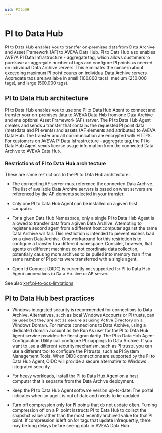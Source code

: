 ```yaml
---
uid: PItoDH
---
```


# PI to Data Hub

PI to Data Hub enables you to transfer on-premises data from Data Archive and Asset Framework (AF) to AVEVA Data Hub. PI to Data Hub also enables AVEVA PI Data Infrastructure - aggregate tag, which allows customers to purchase an aggregate number of tags and configure PI points as needed on individual Data Archive servers. This eliminates the concern about exceeding maximum PI point counts on individual Data Archive servers. Aggregate tags are available in small (100,000 tags), medium (250,000 tags), and large (500,000 tags). 

## PI to Data Hub architecture

PI to Data Hub enables you to use one PI to Data Hub Agent to connect and transfer your on-premises data to AVEVA Data Hub from one Data Archive and one optional Asset Framework (AF) server. The PI to Data Hub Agent creates and sends a transfer that contains the requested PI point data (metadata and PI events) and assets (AF elements and attributes) to AVEVA Data Hub. The transfer and all communication are encrypted with HTTPS. For customers on AVEVA PI Data Infrastructure - aggregate tag, the PI to Data Hub Agent sends license usage information from the connected Data Archive to AVEVA Data Hub.

### Restrictions of PI to Data Hub architecture

These are some restrictions to the PI to Data Hub architecture:

- The connecting AF server must reference the connected Data Archive. The list of available Data Archive servers is based on what servers are referenced by the AF elements selected in your transfer.

- Only one PI to Data Hub Agent can be installed on a given host computer.

- For a given Data Hub Namespace, only a single PI to Data Hub Agent is allowed to transfer data from a given Data Archive.  Attempting to register a second agent from a different host computer against the same Data Archive will fail. This restriction is intended to prevent excess load on a given Data Archive. One workaround for this restriction is to configure a transfer to a different namespace. Consider, however, that agents on different machines do not coordinate data collection, potentially causing more archives to be pulled into memory than if the same number of PI points were transferred with a single agent. 

- Open Id Connect (OIDC) is currently not supported for PI to Data Hub Agent connections to Data Archive or AF server.  

See also <xref:pi-to-ocs-limitations>.

## PI to Data Hub best practices

- Windows integrated security is recommended for connections to Data Archive. Alternatives, such as local Windows Accounts or PI trusts, can be used but they are not as secure as using Active Directory on a Windows Domain. For remote connections to Data Archive, using a dedicated domain account as the Run As user for the PI to Data Hub Agent service provides the finest granularity. The PI to Data Hub Agent Configuration Utility can configure PI mappings to Data Archive. If you want to use a different security mechanism, such as PI trusts, you can use a different tool to configure the PI trusts, such as PI System Management Tools. When OIDC connections are supported by the PI to Data Hub Agent, OIDC will provide a secure alternative to Windows integrated security.  

- For heavy workloads, install the PI to Data Hub Agent on a host computer that is separate from the Data Archive deployment.

- Keep the PI to Data Hub Agent software version up-to-date. The portal indicates when an agent is out of date and needs to be updated.

- Turn off compression only for PI points that do not update often. Turning compression off on a PI point instructs PI to Data Hub to collect the snapshot value rather than the most recently archived value for that PI point. If compression is left on for tags that update infrequently, there may be long delays before seeing data in AVEVA Data Hub.
